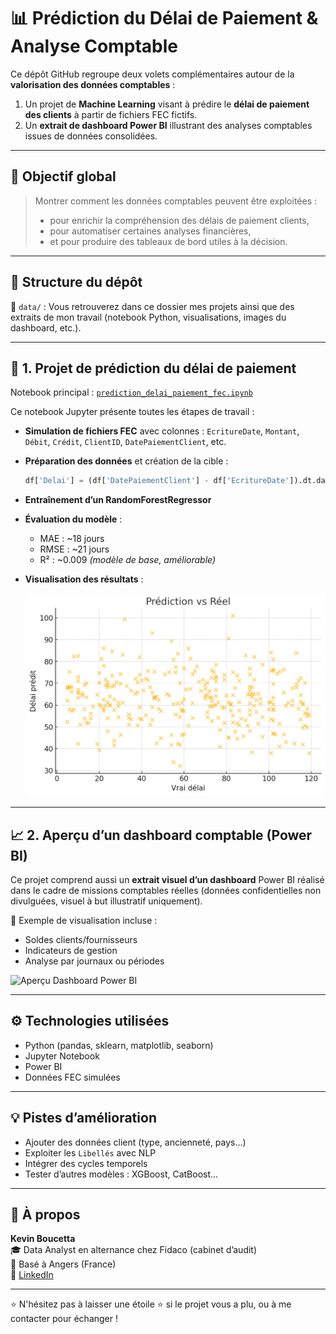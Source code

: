 
# 📊 Prédiction du Délai de Paiement & Analyse Comptable

Ce dépôt GitHub regroupe deux volets complémentaires autour de la **valorisation des données comptables** :

1. Un projet de **Machine Learning** visant à prédire le **délai de paiement des clients** à partir de fichiers FEC fictifs.
2. Un **extrait de dashboard Power BI** illustrant des analyses comptables issues de données consolidées.

---

## 🧠 Objectif global

> Montrer comment les données comptables peuvent être exploitées :
> - pour enrichir la compréhension des délais de paiement clients,
> - pour automatiser certaines analyses financières,
> - et pour produire des tableaux de bord utiles à la décision.

---

## 📁 Structure du dépôt

📂 `data/` : Vous retrouverez dans ce dossier mes projets ainsi que des extraits de mon travail (notebook Python, visualisations, images du dashboard, etc.).

---

## 🔬 1. Projet de prédiction du délai de paiement

Notebook principal : [`prediction_delai_paiement_fec.ipynb`](📁data/prediction_delai_paiement_fec.ipynb)

Ce notebook Jupyter présente toutes les étapes de travail :

- **Simulation de fichiers FEC** avec colonnes : `EcritureDate`, `Montant`, `Débit`, `Crédit`, `ClientID`, `DatePaiementClient`, etc.
- **Préparation des données** et création de la cible :  
  ```python
  df['Delai'] = (df['DatePaiementClient'] - df['EcritureDate']).dt.days
  ```
- **Entraînement d’un RandomForestRegressor**
- **Évaluation du modèle** :
  - MAE : ~18 jours
  - RMSE : ~21 jours
  - R² : ~0.009 *(modèle de base, améliorable)*
- **Visualisation des résultats** :

  ![Prédiction vs Réel](prediction_vs_reel.png)

---

## 📈 2. Aperçu d’un dashboard comptable (Power BI)

Ce projet comprend aussi un **extrait visuel d’un dashboard** Power BI réalisé dans le cadre de missions comptables réelles (données confidentielles non divulguées, visuel à but illustratif uniquement).

📌 Exemple de visualisation incluse :
- Soldes clients/fournisseurs
- Indicateurs de gestion
- Analyse par journaux ou périodes

![Aperçu Dashboard Power BI](📁data/dashboard.png)

---

## ⚙️ Technologies utilisées

- Python (pandas, sklearn, matplotlib, seaborn)
- Jupyter Notebook
- Power BI
- Données FEC simulées

---

## 💡 Pistes d’amélioration

- Ajouter des données client (type, ancienneté, pays…)
- Exploiter les `Libellés` avec NLP
- Intégrer des cycles temporels
- Tester d’autres modèles : XGBoost, CatBoost...

---

## 👤 À propos

**Kevin Boucetta**  
🎓 Data Analyst en alternance chez Fidaco (cabinet d’audit)  
📍 Basé à Angers (France)   
🔗 [LinkedIn](https://linkedin.com/in/kevinboucetta)

---

⭐ N'hésitez pas à laisser une étoile ⭐ si le projet vous a plu, ou à me contacter pour échanger !
